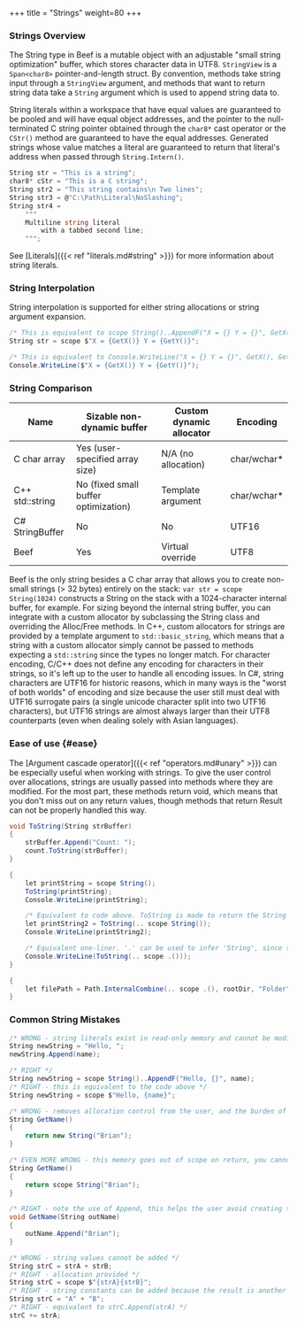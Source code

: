 +++
title = "Strings"
weight=80
+++

### Strings Overview
The String type in Beef is a mutable object with an adjustable "small string optimization" buffer, which stores character data in UTF8. `StringView` is a `Span<char8>` pointer-and-length struct. By convention, methods take string input through a `StringView` argument, and methods that want to return string data take a `String` argument which is used to append string data to.

String literals within a workspace that have equal values are guaranteed to be pooled and will have equal object addresses, and the pointer to the null-terminated C string pointer obtained through the `char8*` cast operator or the `CStr()` method are guaranteed to have the equal addresses. Generated strings whose value matches a literal are guaranteed to return that literal's address when passed through `String.Intern()`.

```C#
String str = "This is a string";
char8* cStr = "This is a C string";
String str2 = "This string contains\n Two lines";
String str3 = @"C:\Path\Literal\NoSlashing";
String str4 =
	"""
	Multiline string literal
		with a tabbed second line;
	""";
```

See [Literals]({{< ref "literals.md#string" >}}) for more information about string literals.

### String Interpolation

String interpolation is supported for either string allocations or string argument expansion.

```C#
/* This is equivalent to scope String()..AppendF("X = {} Y = {}", GetX(), GetY()) */
String str = scope $"X = {GetX()} Y = {GetY()}";

/* This is equivalent to Console.WriteLine("X = {} Y = {}", GetX(), GetY()) */
Console.WriteLine($"X = {GetX()} Y = {GetY()}");
```

### String Comparison

|Name           |Sizable non-dynamic buffer           |Custom dynamic allocator|Encoding          |
|---------------|-------------------------------------|------------------------|------------------|
|C char array   | Yes (user-specified array size)     | N/A (no allocation)    | char/wchar*      |
|C++ std::string| No (fixed small buffer optimization)| Template argument      | char/wchar*      |
|C# StringBuffer| No                                  | No                     | UTF16            |
|Beef           | Yes                                 | Virtual override       | UTF8             |

Beef is the only string besides a C char array that allows you to create non-small strings (> 32 bytes) entirely on the stack: `var str = scope String(1024)` constructs a String on the stack with a 1024-character internal buffer, for example. For sizing beyond the internal string buffer, you can integrate with a custom allocator by subclassing the String class and overriding the Alloc/Free methods. In C++, custom allocators for strings are provided by a template argument to `std::basic_string`, which means that a string with a custom allocator simply cannot be passed to methods expecting a `std::string` since the types no longer match. For character encoding, C/C++ does not define any encoding for characters in their strings, so it's left up to the user to handle all encoding issues. In C#, string characters are UTF16 for historic reasons, which in many ways is the "worst of both worlds" of encoding and size because the user still must deal with UTF16 surrogate pairs (a single unicode character split into two UTF16 characters), but UTF16 strings are almost always larger than their UTF8 counterparts (even when dealing solely with Asian languages).

### Ease of use {#ease}

The [Argument cascade operator]({{< ref "operators.md#unary" >}}) can be especially useful when working with strings. To give the user control over allocations, strings are usually passed into methods where they are modified. For the most part, these methods return void, which means that you don't miss out on any return values, though methods that return Result<T> can not be properly handled this way.

```C#
void ToString(String strBuffer)
{
	strBuffer.Append("Count: ");
	count.ToString(strBuffer);
}

{
	let printString = scope String();
	ToString(printString);
	Console.WriteLine(printString);

	/* Equivalent to code above. ToString is made to return the String we pass in */
	let printString2 = ToString(.. scope String());
	Console.WriteLine(printString2);

	/* Equivalent one-liner. '.' can be used to infer 'String', since the type passed into ToString is unambiguous */
	Console.WriteLine(ToString(.. scope .()));
}

{
	let filePath = Path.InternalCombine(.. scope .(), rootDir, "Folder", "file.bin");
}
```

### Common String Mistakes

```C#
/* WRONG - string literals exist in read-only memory and cannot be modified */
String newString = "Hello, ";
newString.Append(name);

/* RIGHT */
String newString = scope String()..AppendF("Hello, {}", name);
/* RIGHT - this is equivalent to the code above */
String newString = scope $"Hello, {name}";
```

```C#
/* WRONG - removes allocation control from the user, and the burden of releasing this memory is placed on the caller */
String GetName()
{
	return new String("Brian");
}

/* EVEN MORE WRONG - this memory goes out of scope on return, you cannot pass stack-allocated memory back to the caller */
String GetName()
{
	return scope String("Brian");
}

/* RIGHT - note the use of Append, this helps the user avoid creating temporary strings that need to be concatenated later */
void GetName(String outName)
{
	outName.Append("Brian");
}
```

```C#
/* WRONG - string values cannot be added */
String strC = strA + strB;
/* RIGHT - allocation provided */
String strC = scope $"{strA}{strB}";
/* RIGHT - string constants can be added because the result is another string constant - no allocation is needed at runtime */
String strC = "A" + "B";
/* RIGHT - equivalent to strC.Append(strA) */
strC += strA;
```
